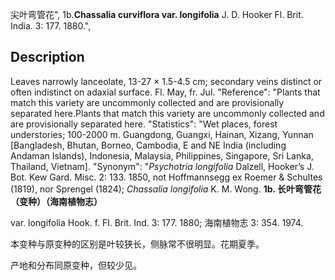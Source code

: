 尖叶弯管花",
1b.**Chassalia curviflora var. longifolia** J. D. Hooker Fl. Brit. India. 3: 177. 1880.",

## Description
Leaves narrowly lanceolate, 13-27 × 1.5-4.5 cm; secondary veins distinct or often indistinct on adaxial surface. Fl. May, fr. Jul.
  "Reference": "Plants that match this variety are uncommonly collected and are provisionally separated here.Plants that match this variety are uncommonly collected and are provisionally separated here.
  "Statistics": "Wet places, forest understories; 100-2000 m. Guangdong, Guangxi, Hainan, Xizang, Yunnan [Bangladesh, Bhutan, Borneo, Cambodia, E and NE India (including Andaman Islands), Indonesia, Malaysia, Philippines, Singapore, Sri Lanka, Thailand, Vietnam].
  "Synonym": "*Psychotria longifolia* Dalzell, Hooker’s J. Bot. Kew Gard. Misc. 2: 133. 1850, not Hoffmannsegg ex Roemer &amp; Schultes (1819), nor Sprengel (1824); *Chassalia longifolia* K. M. Wong.
**1b. 长叶弯管花（变种）（海南植物志）**

var. longifolia Hook. f. Fl. Brit. Ind. 3: 177. 1880; 海南植物志 3: 354. 1974.

本变种与原变种的区别是叶较狭长，侧脉常不很明显。花期夏季。

产地和分布同原变种，但较少见。
